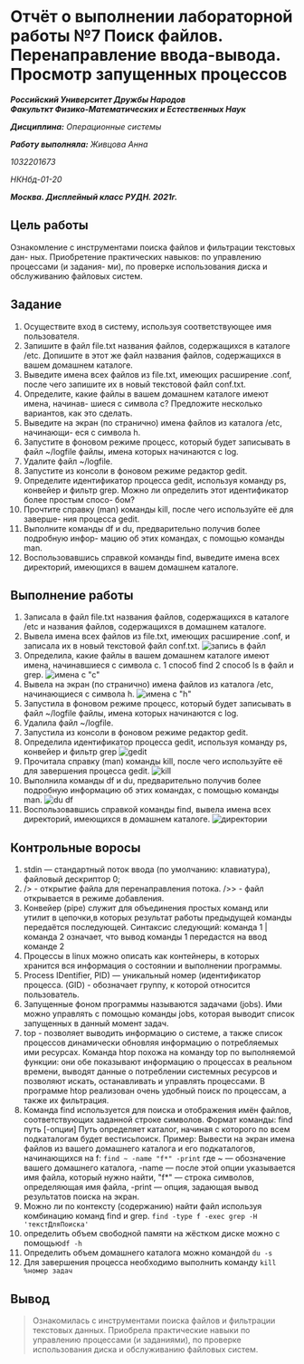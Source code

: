 # Отчёт о выполнении лабораторной работы №7 Поиск файлов. Перенаправление ввода-вывода. Просмотр запущенных процессов
***Российский Университет Дружбы Народов***  
***Факульткт Физико-Математических и Естественных Наук***  

 ***Дисциплина:*** *Операционные системы*  
 
 ***Работу выполняла:*** *Живцова Анна*  
 
 *1032201673*  
 
 *НКНбд-01-20*  
 
 ***Москва. Дисплейный класс РУДН. 2021г.***  
 
## Цель работы 
Ознакомление с инструментами поиска файлов и фильтрации текстовых дан-
ных. Приобретение практических навыков: по управлению процессами (и задания-
ми), по проверке использования диска и обслуживанию файловых систем.
## Задание 
1. Осуществите вход в систему, используя соответствующее имя пользователя.
2. Запишите в файл file.txt названия файлов, содержащихся в каталоге /etc.
Допишите в этот же файл названия файлов, содержащихся в вашем домашнем
каталоге.
3. Выведите имена всех файлов из file.txt, имеющих расширение .conf, после
чего запишите их в новый текстовой файл conf.txt.
4. Определите, какие файлы в вашем домашнем каталоге имеют имена, начинав-
шиеся с символа c? Предложите несколько вариантов, как это сделать.
5. Выведите на экран (по странично) имена файлов из каталога /etc, начинающи-
еся с символа h.
6. Запустите в фоновом режиме процесс, который будет записывать в файл
~/logfile файлы, имена которых начинаются с log.
7. Удалите файл ~/logfile.
8. Запустите из консоли в фоновом режиме редактор gedit.
9. Определите идентификатор процесса gedit, используя команду ps, конвейер и
фильтр grep. Можно ли определить этот идентификатор более простым спосо-
бом?
10. Прочтите справку (man) команды kill, после чего используйте её для заверше-
ния процесса gedit.
11. Выполните команды df и du, предварительно получив более подробную инфор-
мацию об этих командах, с помощью команды man.
12. Воспользовавшись справкой команды find, выведите имена всех директорий,
имеющихся в вашем домашнем каталоге.
## Выполнение работы
1. Записала в файл file.txt названия файлов, содержащихся в каталоге /etс и названия файлов, содержащихся в домашнем каталоге.
2. Вывела имена всех файлов из file.txt, имеющих расширение .conf, и записала их в новый текстовой файл conf.txt.
![запись в файл](lab07\1.png)
4. Определила, какие файлы в вашем домашнем каталоге имеют имена, начинавшиеся с символа с. 1 способ find 2 способ ls в файл и grep.
![имена с "с"](lab07\2.png)
5. Вывела на экран (по странично) имена файлов из каталога /etc, начинающиеся с символа h.
![имена с "h"](lab07\3.png)
6. Запустила в фоновом режиме процесс, который будет записывать в файл
~/logfile файлы, имена которых начинаются с log.
7. Удалила файл ~/logfile.
8. Запустила из консоли в фоновом режиме редактор gedit.
9. Определила идентификатор процесса gedit, используя команду ps, конвейер и фильтр grep
![gedit](lab07\4.png)
10. Прочитала справку (man) команды kill, после чего используйте её для завершения процесса gedit.
![kill](lab07\5.png)
11. Выполнила команды df и du, предварительно получив более подробную информацию об этих командах, с помощью команды man.
![du df](lab07\6.png)
12. Воспользовавшись справкой команды find, вывела имена всех директорий, имеющихся в домашнем каталоге.
![директории](lab07\7.png)
## Контрольные воросы
1. stdin — стандартный поток ввода (по умолчанию: клавиатура), файловый дескриптор 0;
2. /> - открытие файла для перенаправления потока.
/>> - файл открывается в режиме добавления.
3. Конвейер (pipe) служит для объединения простых команд или утилит в цепочки,в которых результат работы предыдущей команды передаётся последующей. Синтаксис следующий:
команда 1 | команда 2
означает, что вывод команды 1 передастся на ввод команде 2
4.  Процессы в linux можно описать как контейнеры, в которых хранится вся информация о состоянии и выполнении программы. 
5. Process IDentifier, PID) — уникальный номер (идентификатор процесса. (GID) - обозначает группу, к которой относится пользователь.
6. Запущенные фоном программы называются задачами (jobs). Ими можно управлять с помощью команды jobs, которая выводит список запущенных в данный момент задач.
7. top - позволяет выводить информацию о системе, а также список процессов динамически обновляя информацию о потребляемых ими ресурсах.
Команда htop похожа на команду top по выполняемой функции: они обе показывают информацию о процессах в реальном времени, выводят данные о потреблении системных ресурсов и позволяют искать, останавливать и управлять процессами.
В программе htop реализован очень удобный поиск по процессам, а также их фильтрация.
8. Команда find используется для поиска и отображения имён файлов, соответствующих заданной строке символов.
Формат команды:
find путь [-опции]
Путь определяет каталог, начиная с которого по всем подкаталогам будет вестисьпоиск.
Пример:
Вывести на экран имена файлов из вашего домашнего каталога и его подкаталогов, начинающихся на f:
```find ~ -name "f*" -print```
где ~ — обозначение вашего домашнего каталога, -name — после этой опции указывается имя файла, который нужно найти, "f*" — строка символов, определяющая имя файла, -print — опция, задающая вывод результатов поиска на экран.
9. Можно ли по контексту (содержанию) найти файл используя комбинацию команд find и grep. ```find -type f -exec grep -H 'текстДляПоиска' ```
10. определить объем свободной памяти на жёстком диске можно с помощью```df -h```
11. Определить объем домашнего каталога можно командой ```du -s```
12. Для завершения процесса необходимо выполнить команду
```kill %номер задач```
## Вывод
> Ознакомилась с инструментами поиска файлов и фильтрации текстовых данных. Приобрела практические навыки по управлению процессами (и заданиями), по проверке использования диска и обслуживанию файловых систем.
